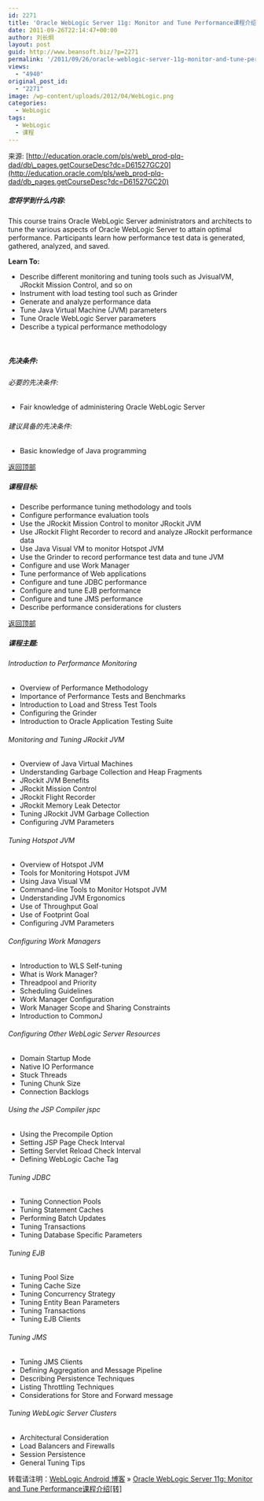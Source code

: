 ```yaml
---
id: 2271
title: 'Oracle WebLogic Server 11g: Monitor and Tune Performance课程介绍[转]'
date: 2011-09-26T22:14:47+00:00
author: 刘长炯
layout: post
guid: http://www.beansoft.biz/?p=2271
permalink: '/2011/09/26/oracle-weblogic-server-11g-monitor-and-tune-performance%e8%af%be%e7%a8%8b%e8%bd%ac/'
views:
  - "4940"
original_post_id:
  - "2271"
image: /wp-content/uploads/2012/04/WebLogic.png
categories:
  - WebLogic
tags:
  - WebLogic
  - 课程
---
```

来源: [http://education.oracle.com/pls/web\_prod-plq-dad/db\_pages.getCourseDesc?dc=D61527GC20](http://education.oracle.com/pls/web_prod-plq-dad/db_pages.getCourseDesc?dc=D61527GC20)

##### 您将学到什么内容:

This course trains Oracle WebLogic Server administrators and architects to tune the various aspects of Oracle WebLogic Server to attain optimal performance. Participants learn how performance test data is generated, gathered, analyzed, and saved.

**Learn To:**

  * Describe different monitoring and tuning tools such as JvisualVM, JRockit Mission Control, and so on 
  * Instrument with load testing tool such as Grinder 
  * Generate and analyze performance data 
  * Tune Java Virtual Machine (JVM) parameters 
  * Tune Oracle WebLogic Server parameters 
  * Describe a typical performance methodology 

&#160;

##### 先决条件:

###### 必要的先决条件:

  * Fair knowledge of administering Oracle WebLogic Server 

<a name="2"></a>

###### 建议具备的先决条件:

  * Basic knowledge of Java programming 

<a name="3"></a>

[返回顶部](http://education.oracle.com/pls/web_prod-plq-dad/db_pages.getCourseDesc?dc=D61527GC20#top)

##### 课程目标:

  * Describe performance tuning methodology and tools 
  * Configure performance evaluation tools 
  * Use the JRockit Mission Control to monitor JRockit JVM 
  * Use JRockit Flight Recorder to record and analyze JRockit performance data 
  * Use Java Visual VM to monitor Hotspot JVM 
  * Use the Grinder to record performance test data and tune JVM 
  * Configure and use Work Manager 
  * Tune performance of Web applications 
  * Configure and tune JDBC performance 
  * Configure and tune EJB performance 
  * Configure and tune JMS performance 
  * Describe performance considerations for clusters 

<a name="4"></a>

[返回顶部](http://education.oracle.com/pls/web_prod-plq-dad/db_pages.getCourseDesc?dc=D61527GC20#top)

##### 课程主题:

###### Introduction to Performance Monitoring

  * Overview of Performance Methodology 
  * Importance of Performance Tests and Benchmarks 
  * Introduction to Load and Stress Test Tools 
  * Configuring the Grinder 
  * Introduction to Oracle Application Testing Suite 

###### Monitoring and Tuning JRockit JVM

  * Overview of Java Virtual Machines 
  * Understanding Garbage Collection and Heap Fragments 
  * JRockit JVM Benefits 
  * JRockit Mission Control 
  * JRockit Flight Recorder 
  * JRockit Memory Leak Detector 
  * Tuning JRockit JVM Garbage Collection 
  * Configuring JVM Parameters 

###### Tuning Hotspot JVM

  * Overview of Hotspot JVM 
  * Tools for Monitoring Hotspot JVM 
  * Using Java Visual VM 
  * Command-line Tools to Monitor Hotspot JVM 
  * Understanding JVM Ergonomics 
  * Use of Throughput Goal 
  * Use of Footprint Goal 
  * Configuring JVM Parameters 

###### Configuring Work Managers

  * Introduction to WLS Self-tuning 
  * What is Work Manager? 
  * Threadpool and Priority 
  * Scheduling Guidelines 
  * Work Manager Configuration 
  * Work Manager Scope and Sharing Constraints 
  * Introduction to CommonJ 

###### Configuring Other WebLogic Server Resources

  * Domain Startup Mode 
  * Native IO Performance 
  * Stuck Threads 
  * Tuning Chunk Size 
  * Connection Backlogs 

###### Using the JSP Compiler jspc

  * Using the Precompile Option 
  * Setting JSP Page Check Interval 
  * Setting Servlet Reload Check Interval 
  * Defining WebLogic Cache Tag 

###### Tuning JDBC

  * Tuning Connection Pools 
  * Tuning Statement Caches 
  * Performing Batch Updates 
  * Tuning Transactions 
  * Tuning Database Specific Parameters 

###### Tuning EJB

  * Tuning Pool Size 
  * Tuning Cache Size 
  * Tuning Concurrency Strategy 
  * Tuning Entity Bean Parameters 
  * Tuning Transactions 
  * Tuning EJB Clients 

<a name="hw"></a>

###### Tuning JMS

  * Tuning JMS Clients 
  * Defining Aggregation and Message Pipeline 
  * Describing Persistence Techniques 
  * Listing Throttling Techniques 
  * Considerations for Store and Forward message 

###### Tuning WebLogic Server Clusters

  * Architectural Consideration 
  * Load Balancers and Firewalls 
  * Session Persistence 
  * General Tuning Tips 

<a name="5"></a>

转载请注明：[WebLogic Android 博客](http://www.beansoft.biz) &raquo; [Oracle WebLogic Server 11g: Monitor and Tune Performance课程介绍[转]](http://www.beansoft.biz/2011/09/26/oracle-weblogic-server-11g-monitor-and-tune-performance%e8%af%be%e7%a8%8b%e8%bd%ac/)